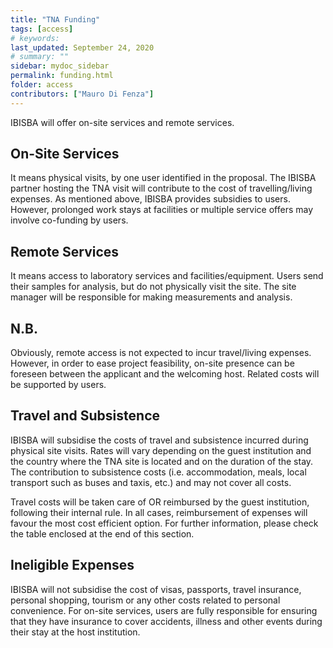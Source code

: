 ```yaml
---
title: "TNA Funding"
tags: [access]
# keywords:
last_updated: September 24, 2020
# summary: ""
sidebar: mydoc_sidebar
permalink: funding.html
folder: access
contributors: ["Mauro Di Fenza"]
---
```


IBISBA will offer on-site services and remote services.

## On-Site Services
It means physical visits, by one user identified in the proposal. The IBISBA partner hosting the TNA visit will contribute to the cost of travelling/living expenses. As mentioned above, IBISBA provides subsidies to users. However, prolonged work stays at facilities or multiple service offers may involve co-funding by users.

## Remote Services
It means access to laboratory services and facilities/equipment. Users send their samples for analysis, but do not physically visit the site. The site manager will be responsible for making measurements and analysis.

## N.B.
Obviously, remote access is not expected to incur travel/living expenses. However, in order to ease project feasibility, on-site presence can be foreseen between the applicant and the welcoming host. Related costs will be supported by users.

## Travel and Subsistence

IBISBA will subsidise the costs of travel and subsistence incurred during physical site visits. Rates will vary depending on the guest institution and the country where the TNA site is located and on the duration of the stay. The contribution to subsistence costs (i.e. accommodation, meals, local transport such as buses and taxis, etc.) and may not cover all costs.

Travel costs will be taken care of OR reimbursed by the guest institution, following their internal rule. In all cases, reimbursement of expenses will favour the most cost efficient option. For further information, please check the table enclosed at the end of this section.

## Ineligible Expenses

IBISBA will not subsidise the cost of visas, passports, travel insurance, personal shopping, tourism or any other costs related to personal convenience. For on-site services, users are fully responsible for ensuring that they have insurance to cover accidents, illness and other events during their stay at the host institution.
